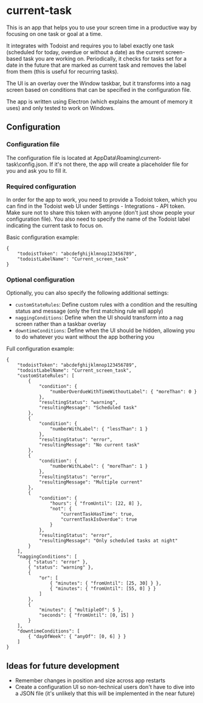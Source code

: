# current-task

This is an app that helps you to use your screen time in a productive way by focusing on one task or goal at a time.

It integrates with Todoist and requires you to label exactly one task (scheduled for today, overdue or without a date) as the current screen-based task you are working on. Periodically, it checks for tasks set for a date in the future that are marked as current task and removes the label from them (this is useful for recurring tasks).

The UI is an overlay over the Window taskbar, but it transforms into a nag screen based on conditions that can be specified in the configuration file.

The app is written using Electron (which explains the amount of memory it uses) and only tested to work on Windows.

## Configuration

### Configuration file

The configuration file is located at AppData\Roaming\current-task\config.json. If it's not there, the app will create a placeholder file for you and ask you to fill it.

### Required configuration

In order for the app to work, you need to provide a Todoist token, which you can find in the Todoist web UI under Settings - Integrations - API token. Make sure not to share this token with anyone (don't just show people your configuration file). You also need to specify the name of the Todoist label indicating the current task to focus on.

Basic configuration example:

```
{
    "todoistToken": "abcdefghijklmnop123456789",
    "todoistLabelName": "Current_screen_task"
}
```

### Optional configuration

Optionally, you can also specify the following additional settings:

-   `customStateRules`: Define custom rules with a condition and the resulting status and message (only the first matching rule will apply)
-   `naggingConditions`: Define when the UI should transform into a nag screen rather than a taskbar overlay
-   `downtimeConditions`: Define when the UI should be hidden, allowing you to do whatever you want without the app bothering you

Full configuration example:

```
{
    "todoistToken": "abcdefghijklmnop123456789",
    "todoistLabelName": "Current_screen_task",
    "customStateRules": [
        {
            "condition": {
                "numberOverdueWithTimeWithoutLabel": { "moreThan": 0 }
            },
            "resultingStatus": "warning",
            "resultingMessage": "Scheduled task"
        },
        {
            "condition": {
                "numberWithLabel": { "lessThan": 1 }
            },
            "resultingStatus": "error",
            "resultingMessage": "No current task"
        },
        {
            "condition": {
                "numberWithLabel": { "moreThan": 1 }
            },
            "resultingStatus": "error",
            "resultingMessage": "Multiple current"
        },
        {
            "condition": {
                "hours": { "fromUntil": [22, 8] },
                "not": {
                    "currentTaskHasTime": true,
                    "currentTaskIsOverdue": true
                }
            },
            "resultingStatus": "error",
            "resultingMessage": "Only scheduled tasks at night"
        }
    ],
    "naggingConditions": [
        { "status": "error" },
        { "status": "warning" },
        {
            "or": [
                { "minutes": { "fromUntil": [25, 30] } },
                { "minutes": { "fromUntil": [55, 0] } }
            ]
        },
        {
            "minutes": { "multipleOf": 5 },
            "seconds": { "fromUntil": [0, 15] }
        }
    ],
    "downtimeConditions": [
        { "dayOfWeek": { "anyOf": [0, 6] } }
    ]
}
```

## Ideas for future development

-   Remember changes in position and size across app restarts
-   Create a configuration UI so non-technical users don't have to dive into a JSON file (it's unlikely that this will be implemented in the near future)
